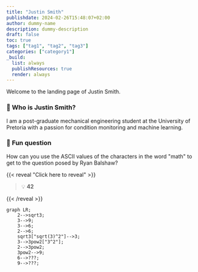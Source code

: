 ```yaml
---
title: "Justin Smith"
publishdate: 2024-02-26T15:48:07+02:00
author: dummy-name
description: dummy-description
draft: false
toc: true
tags: ["tag1", "tag2", "tag3"]
categories: ["category1"]
_build:
  list: always
  publishResources: true
  render: always
---
```


Welcome to the landing page of Justin Smith.

### :dragon: Who is Justin Smith?

I am a post-graduate mechanical engineering student at the University of Pretoria with a passion for condition monitoring and machine learning.

### :green_heart: Fun question

How can you use the ASCII values of the characters in the word "math" to get to the question posed by Ryan Balshaw?

{{< reveal "Click here to reveal" >}}

> :bulb: **42**

{{< /reveal >}}

```mermaid
graph LR;
    2-->sqrt3;
    3-->9;
    3-->6;
    2-->6;
    sqrt3["sqrt(3)^2"]-->3;
    3-->3pow2["3^2"];
    2-->3pow2;
    3pow2-->9;
    6-->???;
    9-->???;
```

